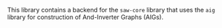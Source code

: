 This library contains a backend for the `saw-core` library that uses
the `aig` library for construction of And-Inverter Graphs (AIGs).
